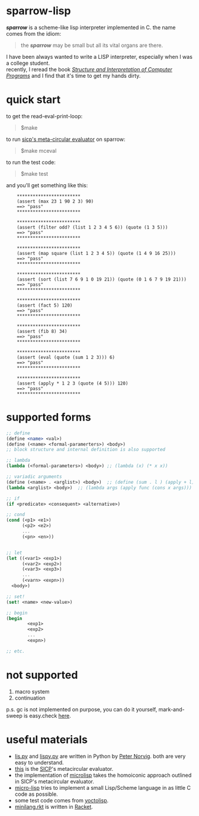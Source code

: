 # sparrow-lisp
*__sparrow__* is a scheme-like lisp interpreter implemented in C. the name comes from the idiom:  
> the __*sparrow*__ may be small but all its vital organs are there.  

I have been always wanted to write a LISP interpreter, especially when I was a college student.  
recently, I reread the book [_Structure and Interpretation of Computer Programs_](https://mitpress.mit.edu/sites/default/files/sicp/index.html) and I find that it's time to get my hands dirty.  


# quick start
to get the read-eval-print-loop:  
> $make  


to run [sicp's meta-circular evaluator](./res/mceval.scm) on sparrow:  
> $make mceval  


to run the test code:  
> $make test  

and you'll get something like this:  
```
    ************************
    (assert (max 23 1 90 2 3) 90)
    ==> "pass"
    ************************

    ************************
    (assert (filter odd? (list 1 2 3 4 5 6)) (quote (1 3 5)))
    ==> "pass"
    ************************

    ************************
    (assert (map square (list 1 2 3 4 5)) (quote (1 4 9 16 25)))
    ==> "pass"
    ************************

    ************************
    (assert (sort (list 7 6 9 1 0 19 21)) (quote (0 1 6 7 9 19 21)))
    ==> "pass"
    ************************

    ************************
    (assert (fact 5) 120)
    ==> "pass"
    ************************

    ************************
    (assert (fib 8) 34)
    ==> "pass"
    ************************

    ************************
    (assert (eval (quote (sum 1 2 3))) 6)
    ==> "pass"
    ************************

    ************************
    (assert (apply * 1 2 3 (quote (4 5))) 120)
    ==> "pass"
    ************************
```


# supported forms
```scheme
;; define
(define <name> <val>)
(define (<name> <formal-paramerters>) <body>)
;; block structure and internal definition is also supported

;; lambda
(lambda (<formal-parameters>) <body>) ;; (lambda (x) (* x x))

;; variadic arguments
(define (<name> . <arglist>) <body>)  ;; (define (sum . l ) (apply + l))
(lambda <arglist> <body>)  ;; (lambda args (apply func (cons x args)))

;; if
(if <predicate> <consequent> <alternative>)

;; cond
(cond (<p1> <e1>)
      (<p2> <e2>)
      ...
      (<pn> <en>))


;; let
(let ((<var1> <exp1>)
      (<var2> <exp2>)
      (<var3> <exp3>)
      ...
      (<varn> <expn>))
  <body>)

;; set!
(set! <name> <new-value>)

;; begin
(begin
        <exp1>
        <exp2>
        ...
        <expn>)

;; etc.

```

# not supported
1. macro system  
2. continuation  

p.s. gc is not implemented on purpose, you can do it yourself, mark-and-sweep is easy.check [here](https://hboehm.info/gc/).  


# useful materials
- [lis.py](https://norvig.com/lispy.html) and [lispy.py](https://norvig.com/lispy2.html) are written in Python by [Peter Norvig](http://norvig.com/). both are very easy to understand.  
- [this](https://mitpress.mit.edu/sites/default/files/sicp/code/ch4-mceval.scm) is the [SICP](https://mitpress.mit.edu/sites/default/files/sicp/index.html)'s metacircular evaluator.  
- the implementation of [microlisp](https://github.com/lazear/microlisp) takes the homoiconic approach outlined in SICP's metacircular evaluator.  
- [micro-lisp](https://github.com/carld/micro-lisp) tries to implement a small Lisp/Scheme language in as little C code as possible.  
- some test code comes from [yoctolisp](https://github.com/fragglet/yoctolisp).  
- [minilang.rkt](https://matt.might.net/articles/implementing-a-programming-language/) is written in [Racket](https://racket-lang.org/).  

